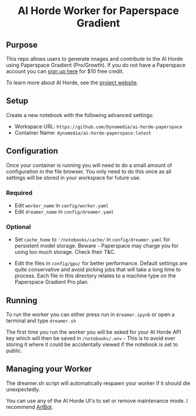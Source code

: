 <h1 align="center">
AI Horde Worker for Paperspace Gradient
</h1>

## Purpose
This repo allows users to generate images and contribute to the AI Horde using Paperspace Gradient (Pro/Growth).
If you do not have a Paperspace account you can [sign up here](https://console.paperspace.com/signup?R=FI2IEQI) for $10 free credit.

To learn more about AI Horde, see the [project website](https://aihorde.net/).

## Setup
Create a new notebook with the following advanced settings:
- Workspace URL: `https://github.com/Dynamedia/ai-horde-paperspace`
- Container Name: `dynamedia/ai-horde-paperspace:latest`

## Configuration

Once your container is running you will need to do a small amount of configuration in the file browser. You only need to do this once as all settings will be stored in your workspace for future use.

### Required

- Edit `worker_name` in `config/worker.yaml`
- Edit `dreamer_name` in `config/dreamer.yaml`

### Optional

- Set `cache_home` to `'/notebooks/cache/` in `config/dreamer.yaml` for persistent model storage. Beware - Paperspace may charge you for using too much storage. Check their T&C.

- Edit the files in `config/gpu/` for better performance. Default settings are quite conservative and avoid picking jobs that will take a long time to process. Each file in this directory relates to a machine type on the Paperspace Gradient Pro plan.

## Running

To run the worker you can either press run in `dreamer.ipynb` or open a terminal and type `dreamer.sh`

The first time you run the worker you will be asked for your AI Horde API key which will then be saved in `/notebooks/.env` - This is to avoid ever storing it where it could be accidentally viewed if the notebook is set to public.


## Managing your Worker

The dreamer.sh script will automatically respawn your worker if it should die unexpectedly.

You can use any of the AI Horde UI's to set or remove maintenance mode. I recommend [ArtBot](https://tinybots.net/artbot).
